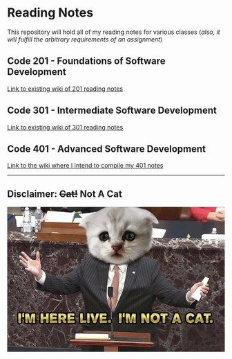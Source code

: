 # Reading Notes

This repository will hold all of my reading notes for various classes (*also, it will fulfill the arbitrary requirements of an assignment*)


## Code 201 - Foundations of Software Development
[Link to existing wiki of 201 reading notes](https://github.com/ewhd/ops-201d2-readings/wiki)

## Code 301 - Intermediate Software Development
[Link to existing wiki of 301 reading notes](https://github.com/ewhd/ops301d2/wiki)

## Code 401 - Advanced Software Development
[Link to the wiki where I intend to compile my 401 notes](https://github.com/ewhd/ops401d2/wiki)


---
## Disclaimer: ~~Cat!~~ Not A Cat
![](https://github.com/ewhd/reading-notes/blob/main/not_a_cat.jpg)
